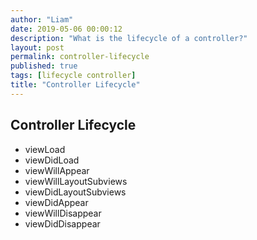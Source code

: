 ```yaml
---
author: "Liam"
date: 2019-05-06 00:00:12
description: "What is the lifecycle of a controller?"
layout: post
permalink: controller-lifecycle
published: true
tags: [lifecycle controller]
title: "Controller Lifecycle"
---
```


## Controller Lifecycle

- viewLoad
- viewDidLoad
- viewWillAppear
- viewWillLayoutSubviews
- viewDidLayoutSubviews
- viewDidAppear
- viewWillDisappear
- viewDidDisappear  
